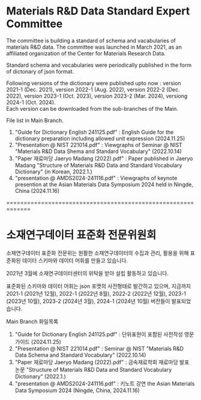 # Materials R&D Data Standard Expert Committee

The committee is building a standard of schema and vacabularies of materials R&D data. 
The committee was launched in March 2021, as an affiliated organization of the Center for Materials Research Data. 

Standard schema and vocabularies were periodically published in the form of dictonary of json format. 

Following versions of the dictionary were published upto now : version 2021-1 (Dec. 2021), version 2022-1 (Aug. 2022), version 2022-2 (Dec. 2022), version 2023-1 (Oct. 2023), version 2023-2 (Mar. 2024), versiong 2024-1 (Oct. 2024).   
Each version can be downloaded from the sub-branches of the Main.

File list in Main Branch. 

1. "Guide for Dictionary English 241125.pdf" : English Guide for the dictionary preparation including allowed unit expression (2024.11.25) 
2. "Presentation @ NIST 221014.pdf" : Viewgraphs of Seminar @ NIST "Materials R&D Data Shema and Standard Vocabulary" (2022.10.14)
3. "Paper 재료마당 Jaeryo Madang (2022).pdf" : Paper published in Jaeryo Madang "Structure of Materials R&D Data and Standard Vocabulary Dictionary" (in Korean, 2022.1.)
4. "presentation @ AMDS2024-241116.pdf" : Viewgraphs of keynote presention at the Asian Materials Data Symposium 2024 held in Ningde, China (2024.11.16)
   
=============================================================


# 소재연구데이터 표준화 전문위원회

소재연구데이터 표준화 전문위는 원활한 소재연구데이터의 수집과 관리, 활용을 위해 표준화된 데이터 스키마와 데이터 어휘를 만들고 있습니다.

2021년 3월에 소재연구데이터센터의 위탁을 받아 설립 활동하고 있습니다.  

표준화된 스키마와 데이터 어휘는 json 포맷의 사전형태로 발간하고 있으며, 지금까지 2021-1 (2021년 12월), 2022-1 (2022년 8월), 2022-2 (2022년 12월), 2023-1 (2023년 10월), 2023-2 (2024년 3월), 2024-1 (2024년 10월) 버전들이 발표되었습니다. 

Main Branch 화일목록

1. "Guide for Dictionary English 241125.pdf" : 단위표현이 포함된 사전작성 영문 가이드 (2024.11.25) 
2. "Presentation @ NIST 221014.pdf" : Seminar @ NIST "Materials R&D Data Schema and Standard Vocabulary" (2022.10.14)
3. "Paper 재료마당 Jaeryo Madang (2022).pdf" : 금속재료학회 재료마당 발표 논문 "Structure of Materials R&D Data and Standard Vocabulary Dictionary" (2022.1.)
4. "presentation @ AMDS2024-241116.pdf" : 키노트 강연 the Asian Materials Data Symposium 2024 (Ningde, China, 2024.11.16)
